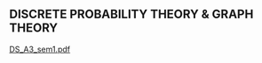 ## **DISCRETE PROBABILITY THEORY & GRAPH THEORY**
[DS_A3_sem1.pdf](https://github.com/user-attachments/files/18480013/DS_A3_sem1.pdf)
